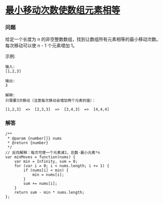 # [最小移动次数使数组元素相等](https://leetcode-cn.com/problems/minimum-moves-to-equal-array-elements)

### 问题

给定一个长度为 n 的非空整数数组，找到让数组所有元素相等的最小移动次数。每次移动可以使 n - 1 个元素增加 1。

示例:

```
输入:
[1,2,3]

输出:
3

解释:
只需要3次移动（注意每次移动会增加两个元素的值）：

[1,2,3]  =>  [2,3,3]  =>  [3,4,3]  =>  [4,4,4]
```

### 解答

```
/**
 * @param {number[]} nums
 * @return {number}
 */
// 反向解释：每次可使一个元素减1，总数-最小元素*n
var minMoves = function(nums) {
    var min = Infinity, sum = 0;
    for (var i = 0; i < nums.length; i += 1) {
        if (nums[i] < min) {
            min = nums[i];
        }
        sum += nums[i];
    }
    return sum - min * nums.length;
};
```